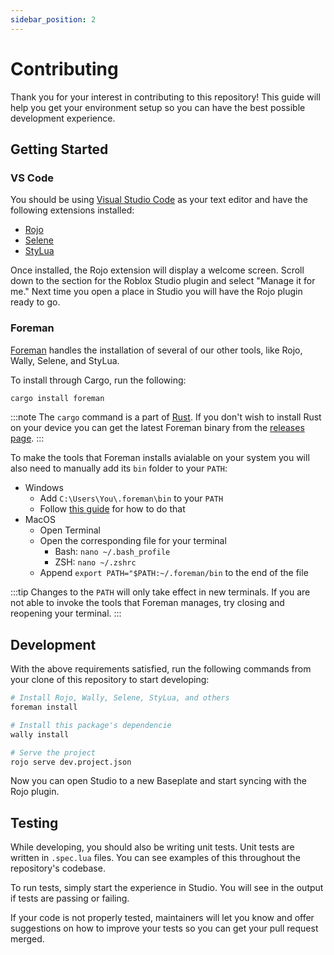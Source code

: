 ```yaml
---
sidebar_position: 2
---
```


# Contributing

Thank you for your interest in contributing to this repository! This guide will help you get your environment setup so you can have the best possible development experience.

## Getting Started

### VS Code

You should be using [Visual Studio Code](https://code.visualstudio.com/) as your text editor and have the following extensions installed:

- [Rojo](https://marketplace.visualstudio.com/items?itemName=evaera.vscode-rojo)
- [Selene](https://marketplace.visualstudio.com/items?itemName=Kampfkarren.selene-vscode)
- [StyLua](https://marketplace.visualstudio.com/items?itemName=JohnnyMorganz.stylua)

Once installed, the Rojo extension will display a welcome screen. Scroll down to the section for the Roblox Studio plugin and select "Manage it for me." Next time you open a place in Studio you will have the Rojo plugin ready to go.

### Foreman

[Foreman](https://github.com/Roblox/foreman/) handles the installation of several of our other tools, like Rojo, Wally, Selene, and StyLua.

To install through Cargo, run the following:

```sh
cargo install foreman
```

:::note
The `cargo` command is a part of [Rust](https://www.rust-lang.org/). If you don't wish to install Rust on your device you can get the latest Foreman binary from the [releases page](https://github.com/Roblox/foreman/releases/latest).
:::

To make the tools that Foreman installs avialable on your system you will also need to manually add its `bin` folder to your `PATH`:
- Windows
    - Add `C:\Users\You\.foreman\bin` to your `PATH`
    - Follow [this guide](https://www.architectryan.com/2018/03/17/add-to-the-path-on-windows-10/) for how to do that
- MacOS
    - Open Terminal
    - Open the corresponding file for your terminal
        - Bash: `nano ~/.bash_profile`
        - ZSH: `nano ~/.zshrc`
    - Append `export PATH="$PATH:~/.foreman/bin` to the end of the file


:::tip
Changes to the `PATH` will only take effect in new terminals. If you are not able to invoke the tools that Foreman manages, try closing and reopening your terminal.
:::

## Development

With the above requirements satisfied, run the following commands from your clone of this repository to start developing:

```sh
# Install Rojo, Wally, Selene, StyLua, and others
foreman install

# Install this package's dependencie
wally install

# Serve the project
rojo serve dev.project.json
```

Now you can open Studio to a new Baseplate and start syncing with the Rojo plugin.

## Testing

While developing, you should also be writing unit tests. Unit tests are written in `.spec.lua` files. You can see examples of this throughout the repository's codebase.

To run tests, simply start the experience in Studio. You will see in the output if tests are passing or failing.

If your code is not properly tested, maintainers will let you know and offer suggestions on how to improve your tests so you can get your pull request merged.

